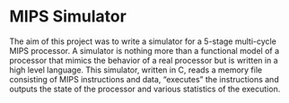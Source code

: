 # MIPS Simulator
The aim of this project was to write a simulator for a 5-stage multi-cycle MIPS processor. A simulator is nothing more than a functional model of a processor that mimics the behavior of a real processor but is written in a high level language. This simulator, written in C, reads a memory file consisting of MIPS instructions and data, “executes” the instructions and outputs the state of the processor and various statistics of the execution.